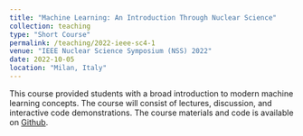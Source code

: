 ```yaml
---
title: "Machine Learning: An Introduction Through Nuclear Science"
collection: teaching
type: "Short Course"
permalink: /teaching/2022-ieee-sc4-1
venue: "IEEE Nuclear Science Symposium (NSS) 2022"
date: 2022-10-05
location: "Milan, Italy"
---
```


This course provided students with a broad introduction to modern machine learning concepts. The course will consist of lectures, discussion, and interactive code demonstrations. The course materials and code is available on [Github](https://github.com/jghawaly/IEEE_Intro2ML).
